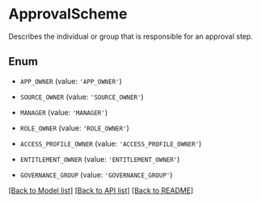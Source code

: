 # ApprovalScheme

Describes the individual or group that is responsible for an approval step.

## Enum

* `APP_OWNER` (value: `'APP_OWNER'`)

* `SOURCE_OWNER` (value: `'SOURCE_OWNER'`)

* `MANAGER` (value: `'MANAGER'`)

* `ROLE_OWNER` (value: `'ROLE_OWNER'`)

* `ACCESS_PROFILE_OWNER` (value: `'ACCESS_PROFILE_OWNER'`)

* `ENTITLEMENT_OWNER` (value: `'ENTITLEMENT_OWNER'`)

* `GOVERNANCE_GROUP` (value: `'GOVERNANCE_GROUP'`)

[[Back to Model list]](../README.md#documentation-for-models) [[Back to API list]](../README.md#documentation-for-api-endpoints) [[Back to README]](../README.md)


